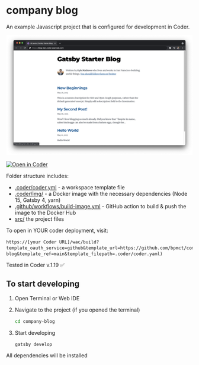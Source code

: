 # company blog

An example Javascript project that is configured for development in Coder.

![Screenshot of blog running in Coder](static/screenshot.png)

[![Open in Coder](https://cdn.coder.com/embed-button.svg)](http://codermathias.duckdns.org/wac/build?template_oauth_service=github&template_url=https://github.com/MathiasVandePol/company-blog&template_ref=main&template_filepath=.coder/coder.yaml)

Folder structure includes:

- [.coder/coder.yml](.coder/coder.yaml) - a workspace template file
- [.coder/img/](.coder/img/) - a Docker image with the necessary dependencies (Node 15, Gatsby 4, yarn)
- [.github/workflows/build-image.yml](.github/workflows/build-image.yml) - GitHub action to build & push the image to the Docker Hub
- [src/](src/) the project files

To open in YOUR coder deployment, visit:

```
https://[your Coder URL]/wac/build?template_oauth_service=github&template_url=https://github.com/bpmct/company-blog&template_ref=main&template_filepath=.coder/coder.yaml)
```

Tested in Coder v.1.19 ✅

## To start developing

1. Open Terminal or Web IDE

1. Navigate to the project (if you opened the terminal)

    ```sh
    cd company-blog
    ```

1. Start developing

    ```sh
    gatsby develop
    ```

 All dependencies will be installed
